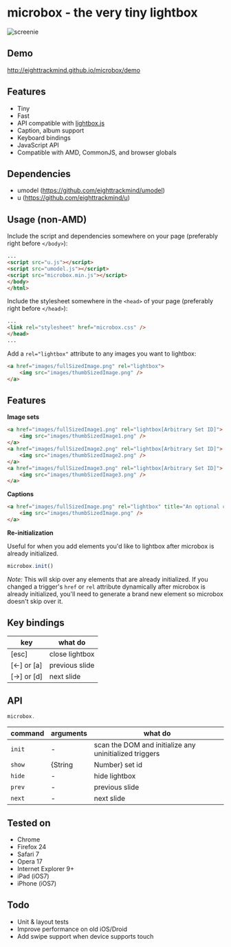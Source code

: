 microbox - the very tiny lightbox
=================================

![screenie](http://i.imgur.com/9TSwdIG.jpg)

## Demo

http://eighttrackmind.github.io/microbox/demo

## Features

- Tiny
- Fast
- API compatible with [lightbox.js](http://lokeshdhakar.com/projects/lightbox2/)
- Caption, album support
- Keyboard bindings
- JavaScript API
- Compatible with AMD, CommonJS, and browser globals

## Dependencies

- umodel (https://github.com/eighttrackmind/umodel)
- u (https://github.com/eighttrackmind/u)

## Usage (non-AMD)

Include the script and dependencies somewhere on your page (preferably right before `</body>`):

```html
...
<script src="u.js"></script>
<script src="umodel.js"></script>
<script src="microbox.min.js"></script>
</body>
</html>
```

Include the stylesheet somewhere in the `<head>` of your page (preferably right before `</head>`):

```html
...
<link rel="stylesheet" href="microbox.css" />
</head>
...
```

Add a `rel="lightbox"` attribute to any images you want to lightbox:

```html
<a href="images/fullSizedImage.png" rel="lightbox">
	<img src="images/thumbSizedImage.png" />
</a>
```

## Features

**Image sets**

```html
<a href="images/fullSizedImage1.png" rel="lightbox[Arbitrary Set ID]">
	<img src="images/thumbSizedImage1.png" />
</a>
<a href="images/fullSizedImage2.png" rel="lightbox[Arbitrary Set ID]">
	<img src="images/thumbSizedImage2.png" />
</a>
<a href="images/fullSizedImage3.png" rel="lightbox[Arbitrary Set ID]">
	<img src="images/thumbSizedImage3.png" />
</a>
```

**Captions**

```html
<a href="images/fullSizedImage.png" rel="lightbox" title="An optional caption goes here and can contain anything, even <strong>HTML</strong>">
	<img src="images/thumbSizedImage.png" />
</a>
```

**Re-initialization**

Useful for when you add elements you'd like to lightbox after microbox is already initialized.

```js
microbox.init()
```

*Note:* This will skip over any elements that are already initialized. If you changed a trigger's `href` or `rel` attribute dynamically after microbox is already initialized, you'll need to generate a brand new element so microbox doesn't skip over it.

## Key bindings

| key			| what do			|
|---------------|-------------------|
| [esc]			| close lightbox	|
| [←] or [a]	| previous slide	|
| [→] or [d]	| next slide		|

## API

```js
microbox.
```

| command	| arguments					| what do												|
|-----------|---------------------------|-------------------------------------------------------|
| `init`	| -							| scan the DOM and initialize any uninitialized triggers|
| `show`	| {String|Number} set id	| show lightbox with the given ID						|
| `hide`	| -							| hide lightbox											|
| `prev`	| -							| previous slide										|
| `next`	| -							| next slide											|

## Tested on

- Chrome
- Firefox 24
- Safari 7
- Opera 17
- Internet Explorer 9+
- iPad (iOS7)
- iPhone (iOS7)

## Todo

- Unit & layout tests
- Improve performance on old iOS/Droid
- Add swipe support when device supports touch